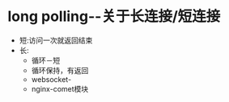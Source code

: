 # long polling--关于长连接/短连接
- 短:访问一次就返回结束
- 长:
  - 循环－短
  - 循环保持，有返回
  - websocket-
  - nginx-comet模块
